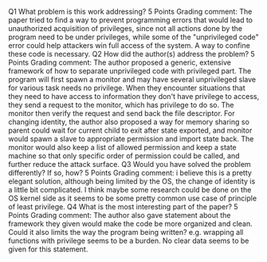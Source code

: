 Q1 What problem is this work addressing?
5 Points
Grading comment:
The paper tried to find a way to prevent programming errors that would lead to unauthorized acquisition of privileges, since not all actions done by the program need to be under privileges, while some of the "unprivileged code" error could help attackers win full access of the system. A way to confine these code is necessary.
Q2 How did the author(s) address the problem?
5 Points
Grading comment:
The author proposed a generic, extensive framework of how to separate unprivileged code with privileged part. The program will first spawn a monitor and may have several unprivileged slave for various task needs no privilege. When they encounter situations that they need to have access to information they don't have privilege to access, they send a request to the monitor, which has privilege to do so. The monitor then verify the request and send back the file descriptor. For changing identity, the author also proposed a way for memory sharing so parent could wait for current child to exit after state exported, and monitor would spawn a slave to appropriate permission and import state back. The monitor would also keep a list of allowed permission and keep a state machine so that only specific order of permission could be called, and further reduce the attack surface.
Q3 Would you have solved the problem differently? If so, how?
5 Points
Grading comment:
i believe this is a pretty elegant solution, although being limited by the OS, the change of identity is a little bit complicated. I think maybe some research could be done on the OS kernel side as it seems to be some pretty common use case of principle of least privilege.
Q4 What is the most interesting part of the paper?
5 Points
Grading comment:
The author also gave statement about the framework they given would make the code be more organized and clean. Could it also limits the way the program being written? e.g. wrapping all functions with privilege seems to be a burden. No clear data seems to be given for this statement.
